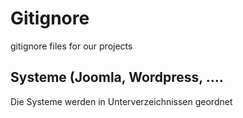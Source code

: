 # Gitignore
gitignore files for our projects


## Systeme (Joomla, Wordpress, ....
Die Systeme werden in Unterverzeichnissen geordnet
